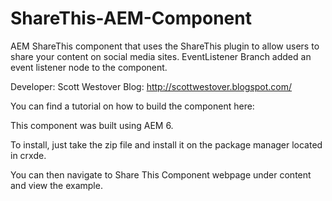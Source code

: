 # ShareThis-AEM-Component
AEM ShareThis component that uses the ShareThis plugin to allow users to share your content on social media sites.
EventListener Branch added an event listener node to the component.

Developer: Scott Westover
Blog: http://scottwestover.blogspot.com/

You can find a tutorial on how to build the component here:



This component was built using AEM 6.

To install, just take the zip file and install it on the package
manager located in crxde.

You can then navigate to Share This Component webpage under content and view the example.